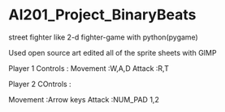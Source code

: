 # AI201_Project_BinaryBeats
street fighter like 2-d fighter-game with python(pygame)

Used open source art 
edited all of the sprite sheets with GIMP

Player 1 Controls :
Movement :W,A,D
Attack :R,T

Player 2 COntrols :

Movement :Arrow keys
Attack :NUM_PAD 1,2
